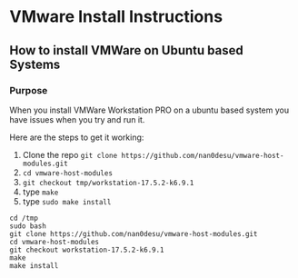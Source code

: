 # VMware Install Instructions

## How to install VMWare on Ubuntu based Systems

### Purpose
When you install VMWare Workstation PRO on a ubuntu based system you have issues when you try and run it.

Here are the steps to get it working:

1) Clone the repo `git clone https://github.com/nan0desu/vmware-host-modules.git`
2) `cd vmware-host-modules`
3) `git checkout tmp/workstation-17.5.2-k6.9.1`
4) type `make`
5) type `sudo make install`




```
cd /tmp
sudo bash
git clone https://github.com/nan0desu/vmware-host-modules.git
cd vmware-host-modules
git checkout workstation-17.5.2-k6.9.1
make
make install
```
